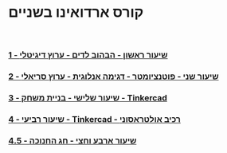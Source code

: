 # קורס ארדואינו בשניים
<br>

### [1 - שיעור ראשון - הבהוב לדים - ערוץ דיגיטלי](Lesson_01/Lesson_01.md)


### [2 - שיעור שני - פוטנציומטר - דגימה אנלוגית - ערוץ סריאלי](Lesson_02/Lesson_02.md)


### [3 - שיעור שלישי - בניית משחק - Tinkercad](Lesson_03/Lesson_03.md)


### [4 - שיעור רביעי - Tinkercad - רכיב אולטראסוני](Lesson_04/Lesson_04.md)


### [4.5 - שיעור ארבע וחצי - חג החנוכה](Lesson_04.5-Hanuka/Lesson_04.5-Hanuka.md)


<br><br>
